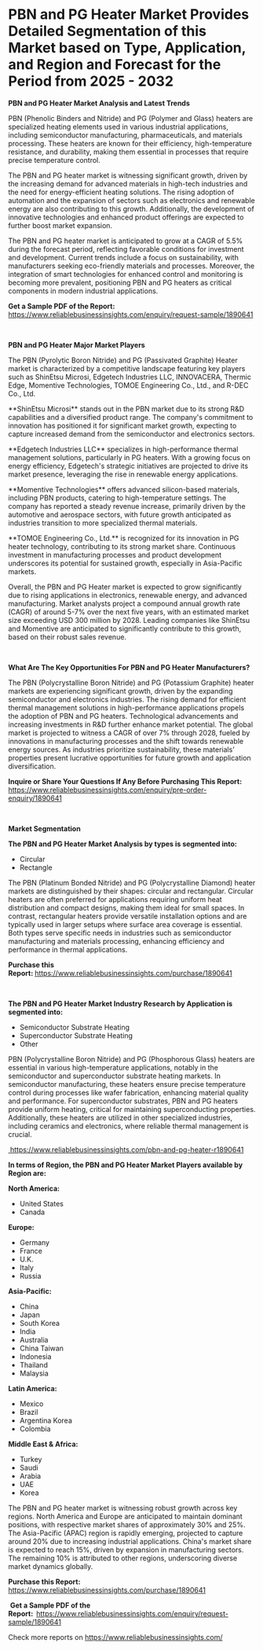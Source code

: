 <p><h1>PBN and PG Heater Market Provides Detailed Segmentation of this Market based on Type, Application, and Region and Forecast for the Period from 2025 - 2032</h1></p><p><strong>PBN and PG Heater Market Analysis and Latest Trends</strong></p>
<p><p>PBN (Phenolic Binders and Nitride) and PG (Polymer and Glass) heaters are specialized heating elements used in various industrial applications, including semiconductor manufacturing, pharmaceuticals, and materials processing. These heaters are known for their efficiency, high-temperature resistance, and durability, making them essential in processes that require precise temperature control.</p><p>The PBN and PG heater market is witnessing significant growth, driven by the increasing demand for advanced materials in high-tech industries and the need for energy-efficient heating solutions. The rising adoption of automation and the expansion of sectors such as electronics and renewable energy are also contributing to this growth. Additionally, the development of innovative technologies and enhanced product offerings are expected to further boost market expansion.</p><p>The PBN and PG heater market is anticipated to grow at a CAGR of 5.5% during the forecast period, reflecting favorable conditions for investment and development. Current trends include a focus on sustainability, with manufacturers seeking eco-friendly materials and processes. Moreover, the integration of smart technologies for enhanced control and monitoring is becoming more prevalent, positioning PBN and PG heaters as critical components in modern industrial applications.</p></p>
<p><strong>Get a Sample PDF of the Report:&nbsp;</strong> <a href="https://www.reliablebusinessinsights.com/enquiry/request-sample/1890641?utm_campaign=2127&utm_medium=2&utm_source=Github&utm_content=ia&utm_term=13022025&utm_id=pbn-and-pg-heater">https://www.reliablebusinessinsights.com/enquiry/request-sample/1890641</a></p>
<p>&nbsp;</p>
<p><strong>PBN and PG Heater Major Market Players</strong></p>
<p><p>The PBN (Pyrolytic Boron Nitride) and PG (Passivated Graphite) Heater market is characterized by a competitive landscape featuring key players such as ShinEtsu Microsi, Edgetech Industries LLC, INNOVACERA, Thermic Edge, Momentive Technologies, TOMOE Engineering Co., Ltd., and R-DEC Co., Ltd. </p><p>**ShinEtsu Microsi** stands out in the PBN market due to its strong R&D capabilities and a diversified product range. The company's commitment to innovation has positioned it for significant market growth, expecting to capture increased demand from the semiconductor and electronics sectors.</p><p>**Edgetech Industries LLC** specializes in high-performance thermal management solutions, particularly in PG heaters. With a growing focus on energy efficiency, Edgetech's strategic initiatives are projected to drive its market presence, leveraging the rise in renewable energy applications.</p><p>**Momentive Technologies** offers advanced silicon-based materials, including PBN products, catering to high-temperature settings. The company has reported a steady revenue increase, primarily driven by the automotive and aerospace sectors, with future growth anticipated as industries transition to more specialized thermal materials.</p><p>**TOMOE Engineering Co., Ltd.** is recognized for its innovation in PG heater technology, contributing to its strong market share. Continuous investment in manufacturing processes and product development underscores its potential for sustained growth, especially in Asia-Pacific markets.</p><p>Overall, the PBN and PG Heater market is expected to grow significantly due to rising applications in electronics, renewable energy, and advanced manufacturing. Market analysts project a compound annual growth rate (CAGR) of around 5-7% over the next five years, with an estimated market size exceeding USD 300 million by 2028. Leading companies like ShinEtsu and Momentive are anticipated to significantly contribute to this growth, based on their robust sales revenue.</p></p>
<p>&nbsp;</p>
<p><strong>What Are The Key Opportunities For PBN and PG Heater Manufacturers?</strong></p>
<p><p>The PBN (Polycrystalline Boron Nitride) and PG (Potassium Graphite) heater markets are experiencing significant growth, driven by the expanding semiconductor and electronics industries. The rising demand for efficient thermal management solutions in high-performance applications propels the adoption of PBN and PG heaters. Technological advancements and increasing investments in R&D further enhance market potential. The global market is projected to witness a CAGR of over 7% through 2028, fueled by innovations in manufacturing processes and the shift towards renewable energy sources. As industries prioritize sustainability, these materials’ properties present lucrative opportunities for future growth and application diversification.</p></p>
<p><strong>Inquire or Share Your Questions If Any Before Purchasing This Report:</strong> <a href="https://www.reliablebusinessinsights.com/enquiry/pre-order-enquiry/1890641?utm_campaign=2127&utm_medium=2&utm_source=Github&utm_content=ia&utm_term=13022025&utm_id=pbn-and-pg-heater">https://www.reliablebusinessinsights.com/enquiry/pre-order-enquiry/1890641</a></p>
<p>&nbsp;</p>
<p><strong>Market Segmentation</strong></p>
<p><strong>The PBN and PG Heater Market Analysis by types is segmented into:</strong></p>
<p><ul><li>Circular</li><li>Rectangle</li></ul></p>
<p><p>The PBN (Platinum Bonded Nitride) and PG (Polycrystalline Diamond) heater markets are distinguished by their shapes: circular and rectangular. Circular heaters are often preferred for applications requiring uniform heat distribution and compact designs, making them ideal for small spaces. In contrast, rectangular heaters provide versatile installation options and are typically used in larger setups where surface area coverage is essential. Both types serve specific needs in industries such as semiconductor manufacturing and materials processing, enhancing efficiency and performance in thermal applications.</p></p>
<p><strong>Purchase this Report:&nbsp;</strong><a href="https://www.reliablebusinessinsights.com/purchase/1890641?utm_campaign=2127&utm_medium=2&utm_source=Github&utm_content=ia&utm_term=13022025&utm_id=pbn-and-pg-heater">https://www.reliablebusinessinsights.com/purchase/1890641</a></p>
<p>&nbsp;</p>
<p><strong>The PBN and PG Heater Market Industry Research by Application is segmented into:</strong></p>
<p><ul><li>Semiconductor Substrate Heating</li><li>Superconductor Substrate Heating</li><li>Other</li></ul></p>
<p><p>PBN (Polycrystalline Boron Nitride) and PG (Phosphorous Glass) heaters are essential in various high-temperature applications, notably in the semiconductor and superconductor substrate heating markets. In semiconductor manufacturing, these heaters ensure precise temperature control during processes like wafer fabrication, enhancing material quality and performance. For superconductor substrates, PBN and PG heaters provide uniform heating, critical for maintaining superconducting properties. Additionally, these heaters are utilized in other specialized industries, including ceramics and electronics, where reliable thermal management is crucial.</p></p>
<p><a href="https://www.reliablebusinessinsights.com/pbn-and-pg-heater-r1890641?utm_campaign=2127&utm_medium=2&utm_source=Github&utm_content=ia&utm_term=13022025&utm_id=pbn-and-pg-heater">&nbsp;https://www.reliablebusinessinsights.com/pbn-and-pg-heater-r1890641</a></p>
<p><strong>In terms of Region, the PBN and PG Heater Market Players available by Region are:</strong></p>
<p>
    <p> <strong> North America: </strong>
        <ul>
            <li>United States</li>
            <li>Canada</li>
        </ul>
        </p> 
    <p> <strong> Europe: </strong>
        <ul>
            <li>Germany</li>
            <li>France</li>
            <li>U.K.</li>
            <li>Italy</li>
            <li>Russia</li>
        </ul>
        </p> 
    <p> <strong> Asia-Pacific: </strong>
        <ul>
            <li>China</li>
            <li>Japan</li>
            <li>South Korea</li>
            <li>India</li>
            <li>Australia</li>
            <li>China Taiwan</li>
            <li>Indonesia</li>
            <li>Thailand</li>
            <li>Malaysia</li>
        </ul>
        </p> 
    <p> <strong> Latin America: </strong>
        <ul>
            <li>Mexico</li>
            <li>Brazil</li>
            <li>Argentina Korea</li>
            <li>Colombia</li>
        </ul>
        </p> 
    <p> <strong> Middle East & Africa: </strong>
        <ul>
            <li>Turkey</li>
            <li>Saudi</li>
            <li>Arabia</li>
            <li>UAE</li>
            <li>Korea</li>
        </ul>
    </p>
    </p>
<p><p>The PBN and PG heater market is witnessing robust growth across key regions. North America and Europe are anticipated to maintain dominant positions, with respective market shares of approximately 30% and 25%. The Asia-Pacific (APAC) region is rapidly emerging, projected to capture around 20% due to increasing industrial applications. China's market share is expected to reach 15%, driven by expansion in manufacturing sectors. The remaining 10% is attributed to other regions, underscoring diverse market dynamics globally.</p></p>
<p><strong>Purchase this Report: </strong><a href="https://www.reliablebusinessinsights.com/purchase/1890641?utm_campaign=2127&utm_medium=2&utm_source=Github&utm_content=ia&utm_term=13022025&utm_id=pbn-and-pg-heater">https://www.reliablebusinessinsights.com/purchase/1890641</a></p>
<p>&nbsp;<strong>Get a Sample PDF of the Report:&nbsp;&nbsp;</strong><a href="https://www.reliablebusinessinsights.com/enquiry/request-sample/1890641?utm_campaign=2127&utm_medium=2&utm_source=Github&utm_content=ia&utm_term=13022025&utm_id=pbn-and-pg-heater">https://www.reliablebusinessinsights.com/enquiry/request-sample/1890641</a></p>
<p><strong></strong></p>
<p>Check more reports on <a href="https://www.reliablebusinessinsights.com/?utm_campaign=2127&utm_medium=2&utm_source=Github&utm_content=ia&utm_term=13022025&utm_id=pbn-and-pg-heater">https://www.reliablebusinessinsights.com/</a></p>